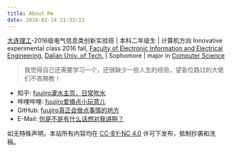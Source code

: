 ```yaml
---
title: About Me
date: 2018-02-14 21:33:13
---
```


[大连理工](https://www.dlut.edu.cn/)-2016级电气信息类创新实验班 | 本科二年级生 | 计算机方向
Innovative experimental class 2016 fall, [Faculty of Electronic Information and Electrical Engineering](http://ee.dlut.edu.cn/en_.htm), [Dalian Univ. of Tech.](http://en.dlut.edu.cn/) | Sophomore | major in [Computer Science](http://cs.dlut.edu.cn/)

> 我觉得自己还需要学习一个，还很缺少一些人生的经验，望各位路过的大佬们不吝赐教！

 * 知乎: [fuujiro灌水主页，日常吹水](https://www.zhihu.com/people/fuujiro)
 * 哔哩哔哩: [fuujiro爱搞点小玩意儿](https://space.bilibili.com/81270094/#/)
 * GitHub: [fuujiro真正会做点事情的地方](https://github.com/fuujiro)
 * E-Mail: [你是不是有什么话想对我讲啊？](mailto:fuujiro@foxmail.com)

如无特殊声明，本站所有内容均在 [CC-BY-NC 4.0](https://creativecommons.org/licenses/by-nc/4.0/) 许可下发布，抵制抄袭和洗稿。

